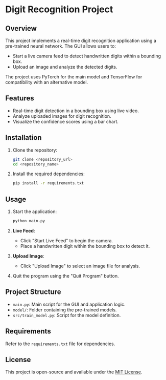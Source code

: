# Digit Recognition Project

## Overview
This project implements a real-time digit recognition application using a pre-trained neural network. The GUI allows users to:
- Start a live camera feed to detect handwritten digits within a bounding box.
- Upload an image and analyze the detected digits.

The project uses PyTorch for the main model and TensorFlow for compatibility with an alternative model.

## Features
- Real-time digit detection in a bounding box using live video.
- Analyze uploaded images for digit recognition.
- Visualize the confidence scores using a bar chart.

## Installation
1. Clone the repository:
   ```bash
   git clone <repository_url>
   cd <repository_name>
   ```

2. Install the required dependencies:
   ```bash
   pip install -r requirements.txt
   ```

## Usage
1. Start the application:
   ```bash
   python main.py
   ```

2. **Live Feed**:
   - Click "Start Live Feed" to begin the camera.
   - Place a handwritten digit within the bounding box to detect it.

3. **Upload Image**:
   - Click "Upload Image" to select an image file for analysis.

4. Quit the program using the "Quit Program" button.

## Project Structure
- `main.py`: Main script for the GUI and application logic.
- `model/`: Folder containing the pre-trained models.
- `src/train_model.py`: Script for the model definition.

## Requirements
Refer to the `requirements.txt` file for dependencies.

## License
This project is open-source and available under the [MIT License](LICENSE).